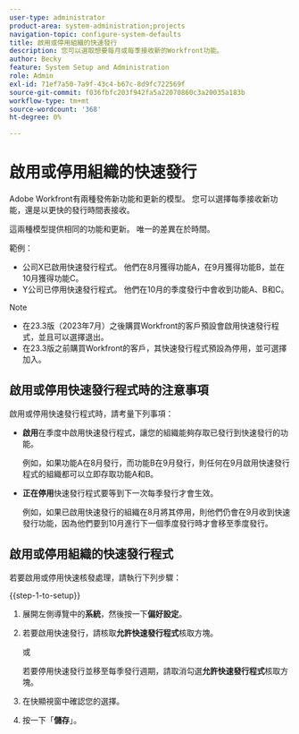 ```yaml
---
user-type: administrator
product-area: system-administration;projects
navigation-topic: configure-system-defaults
title: 啟用或停用組織的快速發行
description: 您可以選取想要每月或每季接收新的Workfront功能。
author: Becky
feature: System Setup and Administration
role: Admin
exl-id: 71ef7a50-7a9f-43c4-b67c-8d9fc722569f
source-git-commit: f036fbfc203f942fa5a22070860c3a20035a183b
workflow-type: tm+mt
source-wordcount: '368'
ht-degree: 0%

---
```


# 啟用或停用組織的快速發行

Adobe Workfront有兩種發佈新功能和更新的模型。 您可以選擇每季接收新功能，還是以更快的發行時間表接收。

這兩種模型提供相同的功能和更新。 唯一的差異在於時間。

範例：

* 公司X已啟用快速發行程式。 他們在8月獲得功能A，在9月獲得功能B，並在10月獲得功能C。
* Y公司已停用快速發行程式。 他們在10月的季度發行中會收到功能A、B和C。

>[!NOTE]
>
>* 在23.3版（2023年7月）之後購買Workfront的客戶預設會啟用快速發行程式，並且可以選擇退出。
>* 在23.3版之前購買Workfront的客戶，其快速發行程式預設為停用，並可選擇加入。

## 啟用或停用快速發行程式時的注意事項

啟用或停用快速發行程式時，請考量下列事項：

* **啟用**&#x200B;在季度中啟用快速發行程式，讓您的組織能夠存取已發行到快速發行的功能。

  例如，如果功能A在8月發行，而功能B在9月發行，則任何在9月啟用快速發行程式的組織都可以立即存取功能A和B。

* **正在停用**&#x200B;快速發行程式要等到下一次每季發行才會生效。

  例如，如果已啟用快速發行的組織在8月將其停用，則他們仍會在9月收到快速發行功能，因為他們要到10月進行下一個季度發行時才會移至季度發行。

## 啟用或停用組織的快速發行程式

若要啟用或停用快速核發處理，請執行下列步驟：

{{step-1-to-setup}}

1. 展開左側導覽中的&#x200B;**系統**，然後按一下&#x200B;**偏好設定**。
1. 若要啟用快速發行，請核取&#x200B;**允許快速發行程式**&#x200B;核取方塊。

   或

   若要停用快速發行並移至每季發行週期，請取消勾選&#x200B;**允許快速發行程式**&#x200B;核取方塊。

1. 在快顯視窗中確認您的選擇。
1. 按一下「**儲存**」。
